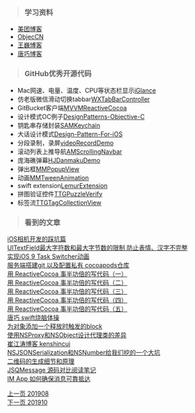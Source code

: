 > ### 学习资料

* [美团博客](https://tech.meituan.com/)
* [ObjecCN](https://objccn.io/)
* [王巍博客](https://onevcat.com/#blog)
* [唐巧博客](http://blog.devtang.com/categories/iOS/)



> ### GitHub优秀开源代码

* Mac网速、电量、温度、CPU等状态栏显示[iGlance](https://github.com/iglance/iGlance/releases)   
* 仿老版微信滑动切换tabbar[WXTabBarController](https://github.com/leichunfeng/WXTabBarController)   
* GitBucket客户端[MVVMReactiveCocoa](https://github.com/leichunfeng/MVVMReactiveCocoa)
* 设计模式OC例子[DesignPatterns-Objective-C](https://github.com/leichunfeng/DesignPatterns-Objective-C)
* 钥匙串存储封装[SAMKeychain](https://github.com/soffes/SAMKeychain)
* 大话设计模式[Design-Pattern-For-iOS](https://github.com/huang303513/Design-Pattern-For-iOS)
* 分段录制，录屏[videoRecordDemo](https://github.com/lieyunye/videoRecordDemo)   
* 滚动列表上推导航[AMScrollingNavbar](https://github.com/andreamazz/AMScrollingNavbar)
* 庞海礁弹幕[HJDanmakuDemo](https://github.com/panghaijiao/HJDanmakuDemo)    
* 弹出框[MMPopupView](https://github.com/adad184/MMPopupView)   
* 动画[MMTweenAnimation](https://github.com/adad184/MMTweenAnimation)  
* swift extension[LemurExtension](https://github.com/Lemur/LemurExtension)
* 拼图验证控件[TTGPuzzleVerify](https://github.com/zekunyan/TTGPuzzleVerify) 
* 标签流[TTGTagCollectionView](https://github.com/zekunyan/TTGTagCollectionView)


   
> ### 看到的文章

  
[iOS相机开发的踩坑篇](www.iosxxx.com/blog/2017-01-15-iOS相机开发的踩坑篇.html)    
[UITextField最大字符数和最大字节数的限制 防止表情、汉字不完整](http://www.iosxxx.com/blog/2016-11-27-UITextField最大字符数和最大字节数的限制.html)   
[实现iOS 9 Task Switcher动画](https://tech.glowing.com/cn/implement-ios9-task-switcher-animation/)   
[服务端搭建git 以及配置私有 cocoapods仓库](https://www.jianshu.com/p/259f5e1d7c3f)   
[用 ReactiveCocoa 事半功倍的写代码（一）](fengjian0106.github.io/2016/04/17/The-Power-Of-Composition-In-FRP-Part-1/)   
[用 ReactiveCocoa 事半功倍的写代码（二）](fengjian0106.github.io/2016/04/26/The-Power-Of-Composition-In-FRP-Part-2/)  
[用 ReactiveCocoa 事半功倍的写代码（三）](fengjian0106.github.io/2016/04/28/The-Power-Of-Composition-In-FRP-Part-3/)     
[用 ReactiveCocoa 事半功倍的写代码（四）](http://fengjian0106.github.io/2016/05/03/The-Power-Of-Composition-In-FRP-Part-4/)    
[用 ReactiveCocoa 事半功倍的写代码（五）](http://fengjian0106.github.io/2016/07/25/The-Power-Of-Composition-In-FRP-Part-5/)    
[唐巧 swift烧脑体操](http://blog.devtang.com/2016/02/27/swift-gym-1-nested-optional/)    
[为对象添加一个释放时触发的block](www.tanhao.me/pieces/160626.html/)  
[使用NSProxy和NSObject设计代理类的差异](www.tanhao.me/code/160702.html/)   
[崔江涛博客 kenshincui](https://www.cnblogs.com/kenshincui/p/3985090.html)    
[NSJSONSerialization和NSNumber给我们挖的一个大坑](www.tanhao.me/pieces/150523.html/)     
[二维码的生成细节和原理](https://coolshell.cn/articles/10590.html)   
[JSQMessage 源码对比阅读笔记](blog.callmewhy.com/2015/03/02/jsqmessage-code-reading-notes/)   
[IM App 如何确保消息可靠抵达](http://mrpeak.cn/blog/ios-message-reliability/)    






       

[上一页 201908](https://github.com/starainDou/DDYDayly/blob/master/2019/201908.md)     
[下一页 201910](https://github.com/starainDou/DDYDayly/blob/master/2019/201910.md)